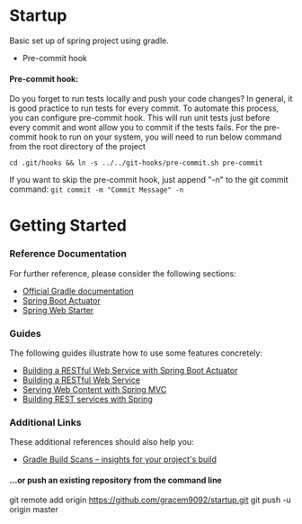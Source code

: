 # Startup
Basic set up of spring project using gradle.

* Pre-commit hook


#### Pre-commit hook:

Do you forget to run tests locally and push your code changes? In general, it is good practice to run tests for every commit.
To automate this process, you can configure pre-commit hook. This will run unit tests just before every commit and wont allow you to commit if the tests fails.
For the pre-commit hook to run on your system, you will need to run below command from the root directory of the project

```cd .git/hooks && ln -s ../../git-hooks/pre-commit.sh pre-commit```

If you want to skip the pre-commit hook, just append "-n" to the git commit command:
```git commit -m "Commit Message" -n```


# Getting Started

### Reference Documentation
For further reference, please consider the following sections:

* [Official Gradle documentation](https://docs.gradle.org)
* [Spring Boot Actuator](https://docs.spring.io/spring-boot/docs/{bootVersion}/reference/htmlsingle/#production-ready)
* [Spring Web Starter](https://docs.spring.io/spring-boot/docs/{bootVersion}/reference/htmlsingle/#boot-features-developing-web-applications)

### Guides
The following guides illustrate how to use some features concretely:

* [Building a RESTful Web Service with Spring Boot Actuator](https://spring.io/guides/gs/actuator-service/)
* [Building a RESTful Web Service](https://spring.io/guides/gs/rest-service/)
* [Serving Web Content with Spring MVC](https://spring.io/guides/gs/serving-web-content/)
* [Building REST services with Spring](https://spring.io/guides/tutorials/bookmarks/)

### Additional Links
These additional references should also help you:

* [Gradle Build Scans – insights for your project's build](https://scans.gradle.com#gradle)

#### …or push an existing repository from the command line
git remote add origin https://github.com/gracem9092/startup.git
git push -u origin master